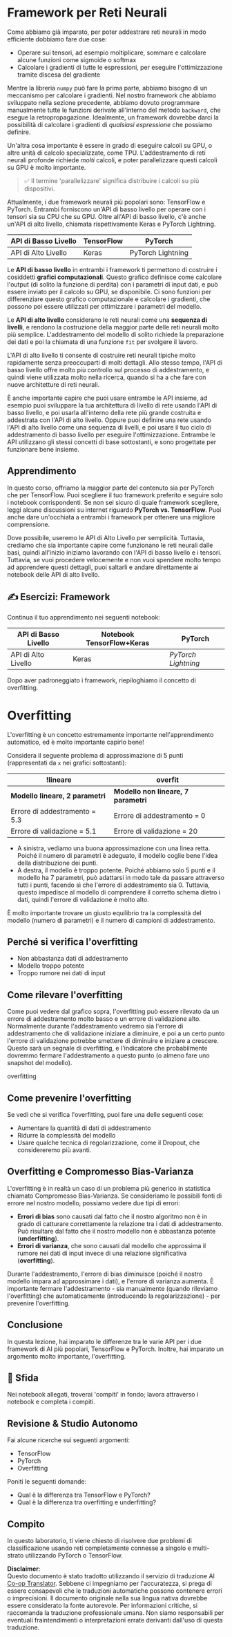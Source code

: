<!--
CO_OP_TRANSLATOR_METADATA:
{
  "original_hash": "b5466bcedc3c75aa35476270362f626a",
  "translation_date": "2025-05-20T01:57:19+00:00",
  "source_file": "15-rag-and-vector-databases/data/frameworks.md",
  "language_code": "it"
}
-->
# Framework per Reti Neurali

Come abbiamo già imparato, per poter addestrare reti neurali in modo efficiente dobbiamo fare due cose:

* Operare sui tensori, ad esempio moltiplicare, sommare e calcolare alcune funzioni come sigmoide o softmax
* Calcolare i gradienti di tutte le espressioni, per eseguire l'ottimizzazione tramite discesa del gradiente

Mentre la libreria `numpy` può fare la prima parte, abbiamo bisogno di un meccanismo per calcolare i gradienti. Nel nostro framework che abbiamo sviluppato nella sezione precedente, abbiamo dovuto programmare manualmente tutte le funzioni derivate all'interno del metodo `backward`, che esegue la retropropagazione. Idealmente, un framework dovrebbe darci la possibilità di calcolare i gradienti di *qualsiasi espressione* che possiamo definire.

Un'altra cosa importante è essere in grado di eseguire calcoli su GPU, o altre unità di calcolo specializzate, come TPU. L'addestramento di reti neurali profonde richiede *molti* calcoli, e poter parallelizzare questi calcoli su GPU è molto importante.

> ✅ Il termine 'parallelizzare' significa distribuire i calcoli su più dispositivi.

Attualmente, i due framework neurali più popolari sono: TensorFlow e PyTorch. Entrambi forniscono un'API di basso livello per operare con i tensori sia su CPU che su GPU. Oltre all'API di basso livello, c'è anche un'API di alto livello, chiamata rispettivamente Keras e PyTorch Lightning.

API di Basso Livello | TensorFlow | PyTorch
---------------------|-------------------------------------|--------------------------------
API di Alto Livello | Keras | PyTorch Lightning

Le **API di basso livello** in entrambi i framework ti permettono di costruire i cosiddetti **grafici computazionali**. Questo grafico definisce come calcolare l'output (di solito la funzione di perdita) con i parametri di input dati, e può essere inviato per il calcolo su GPU, se disponibile. Ci sono funzioni per differenziare questo grafico computazionale e calcolare i gradienti, che possono poi essere utilizzati per ottimizzare i parametri del modello.

Le **API di alto livello** considerano le reti neurali come una **sequenza di livelli**, e rendono la costruzione della maggior parte delle reti neurali molto più semplice. L'addestramento del modello di solito richiede la preparazione dei dati e poi la chiamata di una funzione `fit` per svolgere il lavoro.

L'API di alto livello ti consente di costruire reti neurali tipiche molto rapidamente senza preoccuparti di molti dettagli. Allo stesso tempo, l'API di basso livello offre molto più controllo sul processo di addestramento, e quindi viene utilizzata molto nella ricerca, quando si ha a che fare con nuove architetture di reti neurali.

È anche importante capire che puoi usare entrambe le API insieme, ad esempio puoi sviluppare la tua architettura di livello di rete usando l'API di basso livello, e poi usarla all'interno della rete più grande costruita e addestrata con l'API di alto livello. Oppure puoi definire una rete usando l'API di alto livello come una sequenza di livelli, e poi usare il tuo ciclo di addestramento di basso livello per eseguire l'ottimizzazione. Entrambe le API utilizzano gli stessi concetti di base sottostanti, e sono progettate per funzionare bene insieme.

## Apprendimento

In questo corso, offriamo la maggior parte del contenuto sia per PyTorch che per TensorFlow. Puoi scegliere il tuo framework preferito e seguire solo i notebook corrispondenti. Se non sei sicuro di quale framework scegliere, leggi alcune discussioni su internet riguardo **PyTorch vs. TensorFlow**. Puoi anche dare un'occhiata a entrambi i framework per ottenere una migliore comprensione.

Dove possibile, useremo le API di Alto Livello per semplicità. Tuttavia, crediamo che sia importante capire come funzionano le reti neurali dalle basi, quindi all'inizio iniziamo lavorando con l'API di basso livello e i tensori. Tuttavia, se vuoi procedere velocemente e non vuoi spendere molto tempo ad apprendere questi dettagli, puoi saltarli e andare direttamente ai notebook delle API di alto livello.

## ✍️ Esercizi: Framework

Continua il tuo apprendimento nei seguenti notebook:

API di Basso Livello | Notebook TensorFlow+Keras | PyTorch
---------------------|-------------------------------------|--------------------------------
API di Alto Livello | Keras | *PyTorch Lightning*

Dopo aver padroneggiato i framework, riepiloghiamo il concetto di overfitting.

# Overfitting

L'overfitting è un concetto estremamente importante nell'apprendimento automatico, ed è molto importante capirlo bene!

Considera il seguente problema di approssimazione di 5 punti (rappresentati da `x` nei grafici sottostanti):

!lineare | overfit
-------------------------|--------------------------
**Modello lineare, 2 parametri** | **Modello non lineare, 7 parametri**
Errore di addestramento = 5.3 | Errore di addestramento = 0
Errore di validazione = 5.1 | Errore di validazione = 20

* A sinistra, vediamo una buona approssimazione con una linea retta. Poiché il numero di parametri è adeguato, il modello coglie bene l'idea della distribuzione dei punti.
* A destra, il modello è troppo potente. Poiché abbiamo solo 5 punti e il modello ha 7 parametri, può adattarsi in modo tale da passare attraverso tutti i punti, facendo sì che l'errore di addestramento sia 0. Tuttavia, questo impedisce al modello di comprendere il corretto schema dietro i dati, quindi l'errore di validazione è molto alto.

È molto importante trovare un giusto equilibrio tra la complessità del modello (numero di parametri) e il numero di campioni di addestramento.

## Perché si verifica l'overfitting

  * Non abbastanza dati di addestramento
  * Modello troppo potente
  * Troppo rumore nei dati di input

## Come rilevare l'overfitting

Come puoi vedere dal grafico sopra, l'overfitting può essere rilevato da un errore di addestramento molto basso e un errore di validazione alto. Normalmente durante l'addestramento vedremo sia l'errore di addestramento che di validazione iniziare a diminuire, e poi a un certo punto l'errore di validazione potrebbe smettere di diminuire e iniziare a crescere. Questo sarà un segnale di overfitting, e l'indicatore che probabilmente dovremmo fermare l'addestramento a questo punto (o almeno fare uno snapshot del modello).

overfitting

## Come prevenire l'overfitting

Se vedi che si verifica l'overfitting, puoi fare una delle seguenti cose:

 * Aumentare la quantità di dati di addestramento
 * Ridurre la complessità del modello
 * Usare qualche tecnica di regolarizzazione, come il Dropout, che considereremo più avanti.

## Overfitting e Compromesso Bias-Varianza

L'overfitting è in realtà un caso di un problema più generico in statistica chiamato Compromesso Bias-Varianza. Se consideriamo le possibili fonti di errore nel nostro modello, possiamo vedere due tipi di errori:

* **Errori di bias** sono causati dal fatto che il nostro algoritmo non è in grado di catturare correttamente la relazione tra i dati di addestramento. Può risultare dal fatto che il nostro modello non è abbastanza potente (**underfitting**).
* **Errori di varianza**, che sono causati dal modello che approssima il rumore nei dati di input invece di una relazione significativa (**overfitting**).

Durante l'addestramento, l'errore di bias diminuisce (poiché il nostro modello impara ad approssimare i dati), e l'errore di varianza aumenta. È importante fermare l'addestramento - sia manualmente (quando rileviamo l'overfitting) che automaticamente (introducendo la regolarizzazione) - per prevenire l'overfitting.

## Conclusione

In questa lezione, hai imparato le differenze tra le varie API per i due framework di AI più popolari, TensorFlow e PyTorch. Inoltre, hai imparato un argomento molto importante, l'overfitting.

## 🚀 Sfida

Nei notebook allegati, troverai 'compiti' in fondo; lavora attraverso i notebook e completa i compiti.

## Revisione & Studio Autonomo

Fai alcune ricerche sui seguenti argomenti:

- TensorFlow
- PyTorch
- Overfitting

Poniti le seguenti domande:

- Qual è la differenza tra TensorFlow e PyTorch?
- Qual è la differenza tra overfitting e underfitting?

## Compito

In questo laboratorio, ti viene chiesto di risolvere due problemi di classificazione usando reti completamente connesse a singolo e multi-strato utilizzando PyTorch o TensorFlow.

**Disclaimer**:  
Questo documento è stato tradotto utilizzando il servizio di traduzione AI [Co-op Translator](https://github.com/Azure/co-op-translator). Sebbene ci impegniamo per l'accuratezza, si prega di essere consapevoli che le traduzioni automatiche possono contenere errori o imprecisioni. Il documento originale nella sua lingua nativa dovrebbe essere considerato la fonte autorevole. Per informazioni critiche, si raccomanda la traduzione professionale umana. Non siamo responsabili per eventuali fraintendimenti o interpretazioni errate derivanti dall'uso di questa traduzione.